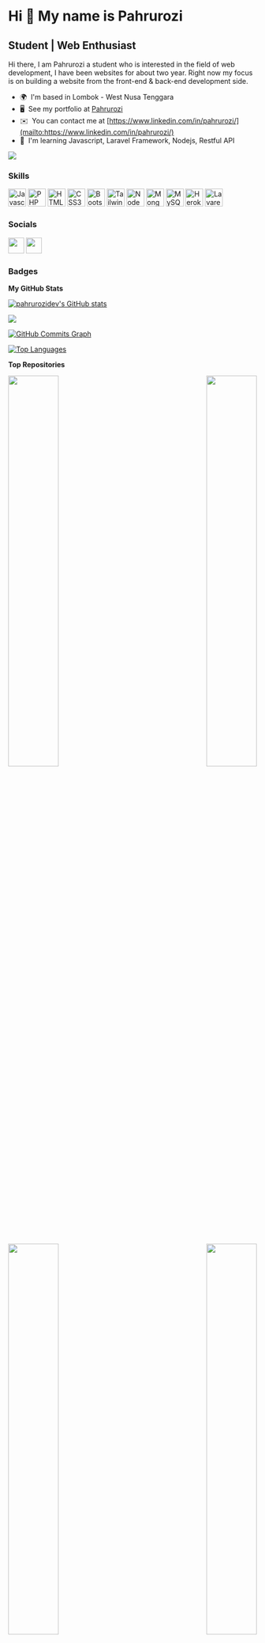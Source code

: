 Hi 👋 My name is Pahrurozi
==========================

Student | Web Enthusiast
------------------------

Hi there, I am Pahrurozi a student who is interested in the field of web development, I have been websites for about two year. Right now my focus is on building a website from the front-end & back-end development side.

* 🌍  I'm based in Lombok - West Nusa Tenggara
* 🖥️  See my portfolio at [Pahrurozi](http://pahrurozidev.github.io)
* ✉️  You can contact me at [https://www.linkedin.com/in/pahrurozi/](mailto:https://www.linkedin.com/in/pahrurozi/)
* 🧠  I'm learning Javascript, Laravel Framework, Nodejs, Restful API

<a href="https://www.github.com/pahrurozidev" target="_blank" rel="noreferrer"><img
src="https://img.shields.io/github/followers/pahrurozidev?logo=github&style=for-the-badge&color=ef4444&labelColor=1e3a8a" /></a>

### Skills

<p align="left">
<a href="https://developer.mozilla.org/en-US/docs/Web/JavaScript" target="_blank" rel="noreferrer"><img src="https://raw.githubusercontent.com/danielcranney/readme-generator/main/public/icons/skills/javascript-colored.svg" width="36" height="36" alt="Javascript" /></a>
<a href="https://www.php.net/" target="_blank" rel="noreferrer"><img src="https://raw.githubusercontent.com/danielcranney/readme-generator/main/public/icons/skills/php-colored.svg" width="36" height="36" alt="PHP" /></a>
<a href="https://developer.mozilla.org/en-US/docs/Glossary/HTML5" target="_blank" rel="noreferrer"><img src="https://raw.githubusercontent.com/danielcranney/readme-generator/main/public/icons/skills/html5-colored.svg" width="36" height="36" alt="HTML5" /></a>
<a href="https://www.w3.org/TR/CSS/#css" target="_blank" rel="noreferrer"><img src="https://raw.githubusercontent.com/danielcranney/readme-generator/main/public/icons/skills/css3-colored.svg" width="36" height="36" alt="CSS3" /></a>
<a href="https://getbootstrap.com/" target="_blank" rel="noreferrer"><img src="https://raw.githubusercontent.com/danielcranney/readme-generator/main/public/icons/skills/bootstrap-colored.svg" width="36" height="36" alt="Bootstrap" /></a>
<a href="https://tailwindcss.com/" target="_blank" rel="noreferrer"><img src="https://raw.githubusercontent.com/danielcranney/readme-generator/main/public/icons/skills/tailwindcss-colored.svg" width="36" height="36" alt="TailwindCSS" /></a>
<a href="https://nodejs.org/en/" target="_blank" rel="noreferrer"><img src="https://raw.githubusercontent.com/danielcranney/readme-generator/main/public/icons/skills/nodejs-colored.svg" width="36" height="36" alt="NodeJS" /></a>
<a href="https://www.mongodb.com/" target="_blank" rel="noreferrer"><img src="https://raw.githubusercontent.com/danielcranney/readme-generator/main/public/icons/skills/mongodb-colored.svg" width="36" height="36" alt="MongoDB" /></a>
<a href="https://www.mysql.com/" target="_blank" rel="noreferrer"><img src="https://raw.githubusercontent.com/danielcranney/readme-generator/main/public/icons/skills/mysql-colored.svg" width="36" height="36" alt="MySQL" /></a>
<a href="https://www.heroku.com/" target="_blank" rel="noreferrer"><img src="https://raw.githubusercontent.com/danielcranney/readme-generator/main/public/icons/skills/heroku-colored.svg" width="36" height="36" alt="Heroku" /></a>
<a href="https://laravel.com/" target="_blank" rel="noreferrer"><img src="https://raw.githubusercontent.com/danielcranney/readme-generator/main/public/icons/skills/laravel-colored.svg" width="36" height="36" alt="Lavarel" /></a>
</p>


### Socials

<p align="left"> <a href="https://www.github.com/pahrurozidev" target="_blank" rel="noreferrer"><img src="https://raw.githubusercontent.com/danielcranney/readme-generator/main/public/icons/socials/github.svg" width="32" height="32" /></a> <a href="https://www.linkedin.com/in/pahrurozi" target="_blank" rel="noreferrer"><img src="https://raw.githubusercontent.com/danielcranney/readme-generator/main/public/icons/socials/linkedin.svg" width="32" height="32" /></a></p>

### Badges

<b>My GitHub Stats</b>

<a href="http://www.github.com/pahrurozidev"><img src="https://github-readme-stats.vercel.app/api?username=pahrurozidev&show_icons=true&hide=&count_private=true&title_color=facc15&text_color=ffffff&icon_color=ef4444&bg_color=1e3a8a&hide_border=true&show_icons=true" alt="pahrurozidev's GitHub stats" /></a>

<a href="http://www.github.com/pahrurozidev"><img src="https://github-readme-streak-stats.herokuapp.com/?user=pahrurozidev&stroke=ffffff&background=1e3a8a&ring=facc15&fire=facc15&currStreakNum=ffffff&currStreakLabel=facc15&sideNums=ffffff&sideLabels=ffffff&dates=ffffff&hide_border=true" /></a>

<a href="http://www.github.com/pahrurozidev"><img src="https://activity-graph.herokuapp.com/graph?username=pahrurozidev&bg_color=1e3a8a&color=ffffff&line=ef4444&point=ffffff&area_color=1e3a8a&area=true&hide_border=true&custom_title=GitHub%20Commits%20Graph" alt="GitHub Commits Graph" /></a>

<a href="https://github.com/pahrurozidev" align="left"><img src="https://github-readme-stats.vercel.app/api/top-langs/?username=pahrurozidev&langs_count=10&title_color=facc15&text_color=ffffff&icon_color=ef4444&bg_color=1e3a8a&hide_border=true&locale=en&custom_title=Top%20%Languages" alt="Top Languages" /></a>

<b>Top Repositories</b>

<div width="100%" align="center"><a href="https://github.com/pahrurozidev/mariMengaji" align="left"><img align="left" width="45%" src="https://github-readme-stats.vercel.app/api/pin/?username=pahrurozidev&repo=mariMengaji&title_color=facc15&text_color=ffffff&icon_color=ef4444&bg_color=1e3a8a&hide_border=true&locale=en" /></a><a href="https://github.com/pahrurozidev/bookshelf" align="right"><img align="right" width="45%" src="https://github-readme-stats.vercel.app/api/pin/?username=pahrurozidev&repo=bookshelf&title_color=facc15&text_color=ffffff&icon_color=ef4444&bg_color=1e3a8a&hide_border=true&locale=en" /></a></div><br /><br /><br /><br /><br /><br /><br />


<div width="100%" align="center"><a href="https://github.com/pahrurozidev/mmApp" align="left"><img align="left" width="45%" src="https://github-readme-stats.vercel.app/api/pin/?username=pahrurozidev&repo=mmApp&title_color=facc15&text_color=ffffff&icon_color=ef4444&bg_color=1e3a8a&hide_border=true&locale=en" /></a><a href="https://github.com/pahrurozidev/pahrurozidev" align="right"><img align="right" width="45%" src="https://github-readme-stats.vercel.app/api/pin/?username=pahrurozidev&repo=pahrurozidev&title_color=facc15&text_color=ffffff&icon_color=ef4444&bg_color=1e3a8a&hide_border=true&locale=en" /></a></div>
